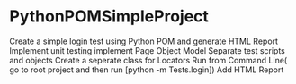 # PythonPOMSimpleProject
Create a simple login test using Python POM and generate HTML Report
Implement unit testing
implement Page Object Model
Separate test scripts and objects
Create a seperate class for Locators
Run from Command Line( go to root project and then run [python -m Tests.login])
Add HTML Report
